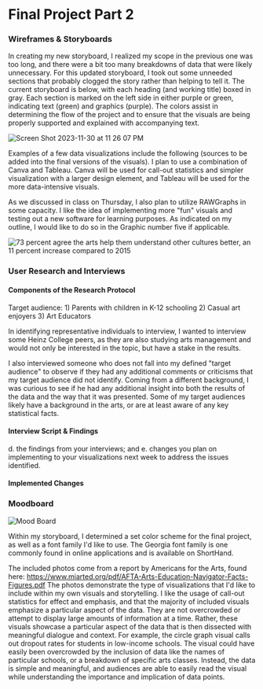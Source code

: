# Final Project Part 2

### Wireframes & Storyboards 
In creating my new storyboard, I realized my scope in the previous one was too long, and there were a bit too many breakdowns of data that were likely unnecessary. For this updated storyboard, I took out some unneeded sections that probably clogged the story rather than helping to tell it. The current storyboard is below, with each heading (and working title) boxed in gray. Each section is marked on the left side in either purple or green, indicating text (green) and graphics (purple). The colors assist in determining the flow of the project and to ensure that the visuals are being properly supported and explained with accompanying text. 

![Screen Shot 2023-11-30 at 11 26 07 PM](https://github.com/emmavoelker/FinalProjectPart2/assets/149551887/5eecf314-48e5-4277-8ff5-d62adfd11025)

Examples of a few data visualizations include the following (sources to be added into the final versions of the visuals). I plan to use a combination of Canva and Tableau. Canva will be used for call-out statistics and simpler visualization with a larger design element, and Tableau will be used for the more data-intensive visuals. 

As we discussed in class on Thursday, I also plan to utilize RAWGraphs in some capacity. I like the idea of implementing more "fun" visuals and testing out a new software for learning purposes. As indicated on my outline, I would like to do so in the Graphic number five if applicable. 

![73 percent agree the arts help them understand other cultures better, an 11 percent increase compared to 2015](https://github.com/emmavoelker/FinalProjectPart2/assets/149551887/5bc5726a-37f8-485b-b7fd-7a6333ca77d6)


### User Research and Interviews 


#### Components of the Research Protocol 
Target audience: 1) Parents with children in K-12 schooling 2) Casual art enjoyers 3) Art Educators 

In identifying representative individuals to interview, I wanted to interview some Heinz College peers, as they are also studying arts management and would not only be interested in the topic, but have a stake in the results. 

I also interviewed someone who does not fall into my defined "target audience" to observe if they had any additional comments or criticisms that my target audience did not identify. Coming from a different background, I was curious to see if he had any additional insight into both the results of the data and the way that it was presented. Some of my target audiences likely have a background in the arts, or are at least aware of any key statistical facts. 

#### Interview Script & Findings 
d. the findings from your interviews; and 
e. changes you plan on implementing to your visualizations next week to address the issues identified. 
#### Implemented Changes  

### Moodboard 
![Mood Board](https://github.com/emmavoelker/final_project_EmmaVoelker/assets/149551887/d695165e-0387-47ff-8f5d-45fde2756d30)

Within my storyboard, I determined a set color scheme for the final project, as well as a font family I'd like to use. The Georgia font family is one commonly found in online applications and is available on ShortHand. 

The included photos come from a report by Americans for the Arts, found here: https://www.miarted.org/pdf/AFTA-Arts-Education-Navigator-Facts-Figures.pdf The photos demonstrate the type of visualizations that I'd like to include within my own visuals and storytelling. I like the usage of call-out statistics for effect and emphasis, and that the majority of included visuals emphasize a particular aspect of the data. They are not overcrowded or attempt to display large amounts of information at a time. Rather, these visuals showcase a particular aspect of the data that is then dissected with meaningful dialogue and context. For example, the circle graph visual calls out dropout rates for students in low-income schools. The visual could have easily been overcrowded by the inclusion of data like the names of particular schools, or a breakdown of specific arts classes. Instead, the data is simple and meaningful, and audiences are able to easily read the visual while understanding the importance and implication of data points. 
